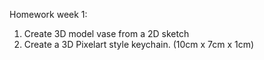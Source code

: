 Homework week 1:
1. Create 3D model vase from a 2D sketch
2. Create a 3D Pixelart style keychain. (10cm x 7cm x 1cm)
